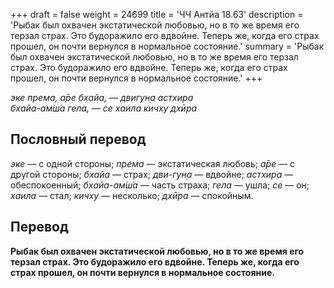 +++
draft = false
weight = 24699
title = 'ЧЧ Антйа 18.63'
description = 'Рыбак был охвачен экстатической любовью, но в то же время его терзал страх. Это будоражило его вдвойне. Теперь же, когда его страх прошел, он почти вернулся в нормальное состояние.'
summary = 'Рыбак был охвачен экстатической любовью, но в то же время его терзал страх. Это будоражило его вдвойне. Теперь же, когда его страх прошел, он почти вернулся в нормальное состояние.'
+++

_эке према, а̄ре бхайа, — двигун̣а астхира  
бхайа-ам̇ш́а гела, — се хаила кичху дхӣра_

## Пословный перевод

_эке_ — с одной стороны; _према_ — экстатическая любовь; _а̄ре_ — с другой стороны; _бхайа_ — страх; _дви_\-_гун̣а_ — вдвойне; _астхира_ — обеспокоенный; _бхайа_\-_ам̇ш́а_ — часть страха; _гела_ — ушла; _се_ — он; _хаила_ — стал; _кичху_ — несколько; _дхӣра_ — спокойным.

## Перевод

**Рыбак был охвачен экстатической любовью, но в то же время его терзал страх. Это будоражило его вдвойне. Теперь же, когда его страх прошел, он почти вернулся в нормальное состояние.**

